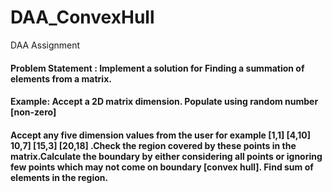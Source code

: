 # DAA_ConvexHull
DAA Assignment

#### Problem Statement : Implement a solution for Finding a summation of elements from a matrix.
#### Example: Accept a 2D matrix dimension. Populate using random number [non-zero]
#### Accept any five dimension values from the user for example [1,1] [4,10] 10,7] [15,3] [20,18] .Check the region covered by these points in the matrix.Calculate the boundary by either considering all points or ignoring few points which may not come on boundary [convex hull]. Find sum of elements in the region.
